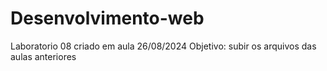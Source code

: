 # Desenvolvimento-web
Laboratorio 08  criado em aula 26/08/2024
Objetivo: subir os arquivos das aulas anteriores
